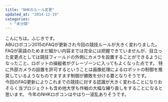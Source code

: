 ```yaml
---
title: "NHKのルール変更"
updated_at: "2014-12-19"
categories: 
  - "未分類"
---
```


こんにちは。ふじきです。  
ABUロボコン2015のFAQが更新され今回の競技ルールが大きく変わりました。 FAQが英語のためまだ細かい内容までは完全には把握できていませんが、目立った変更点としては競技フィールドの外側にカメラを設置することができるようになったこと、ロボットの操縦者がグレーゾーンに入ってもよくなった点です。 特に外部カメラの設置を許可するということは画像処理によるロボットの制御を推奨しているようなものでますます制御が勝敗を分ける要となりそうです。  
今回のFAQ更新によりこれまでの競技に対する認識が大きく変わることになりおそらく当プロジェクトも含め他大学も作戦の大幅な練り直しをすることになると思います。 今年のNHKロボコンはやはり一波乱ありそうです。
